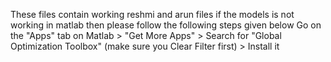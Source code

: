 These files contain working reshmi and arun files if the models is not working in matlab then 
please follow the following steps given below
Go on the "Apps" tab on Matlab > "Get More Apps" > Search for "Global Optimization Toolbox" (make sure you Clear Filter first) > Install it
